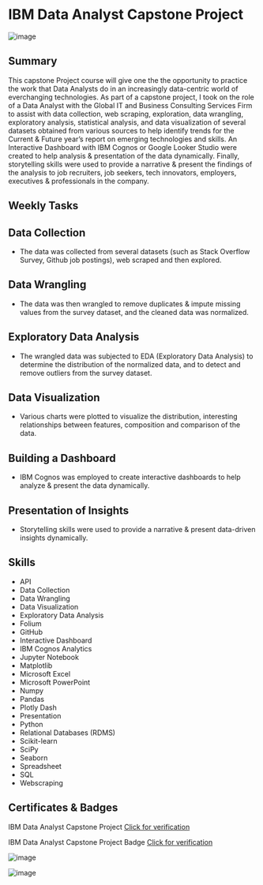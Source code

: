 # IBM Data Analyst Capstone Project

![image](https://github.com/user-attachments/assets/e5b37133-5bcb-47f7-a2ed-78cc8e2bd9cb)


## Summary

This capstone Project course will give one the the opportunity to practice the work that Data Analysts do in an increasingly data-centric world of everchanging technologies. As part of a capstone project, I took on the role of a Data Analyst with the Global IT and Business Consulting Services Firm to assist with data collection, web scraping, exploration, data wrangling, exploratory analysis, statistical analysis, and data visualization of several datasets obtained from various sources to help identify trends for the Current & Future year’s report on emerging technologies and skills. An Interactive Dashboard with IBM Cognos or Google Looker Studio were created to help analysis & presentation of the data dynamically. Finally, storytelling skills were used to provide a narrative & present the findings of the analysis to job recruiters, 
job seekers, tech innovators, employers, executives & professionals in the company. 

## Weekly Tasks

## Data Collection

* The data was collected from several datasets (such as Stack Overflow Survey, Github job postings), web scraped and then explored.

## Data Wrangling

* The data was then wrangled to remove duplicates & impute missing values from the survey dataset, and the cleaned data was normalized.

## Exploratory Data Analysis

* The wrangled data was subjected to EDA (Exploratory Data Analysis) to determine the distribution of the normalized data, and to detect and remove outliers from the survey dataset.

##  Data Visualization

* Various charts were plotted to visualize the distribution, interesting relationships between features, composition and comparison of the data.

## Building a Dashboard

* IBM Cognos was employed to create interactive dashboards to help analyze & present the data dynamically.

## Presentation of Insights

* Storytelling skills were used to provide a narrative & present data-driven insights dynamically.

## Skills

* API
* Data Collection
* Data Wrangling
* Data Visualization
* Exploratory Data Analysis
* Folium
* GitHub
* Interactive Dashboard
* IBM Cognos Analytics
* Jupyter Notebook
* Matplotlib
* Microsoft Excel
* Microsoft PowerPoint
* Numpy
* Pandas
* Plotly Dash
* Presentation
* Python
* Relational Databases (RDMS)
* Scikit-learn 
* SciPy
* Seaborn
* Spreadsheet
* SQL
* Webscraping

## Certificates & Badges

 IBM Data Analyst Capstone Project [Click for verification](https://coursera.org/verify/V8H0UDQL5047)<br>

 IBM Data Analyst Capstone Project Badge [Click for verification](https://www.credly.com/badges/7a138f36-43f2-40fb-a245-c24299b0efd2/public_url)<br>

 ![image](https://github.com/user-attachments/assets/847c3249-a0f0-4813-9e65-a39e5257492b)

 ![image](https://github.com/user-attachments/assets/dd34e1c0-b472-41a8-9697-1f26403b410a)

